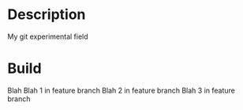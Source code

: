 # Description
My git experimental field

# Build
Blah
Blah 1 in feature branch
Blah 2 in feature branch
Blah 3 in feature branch